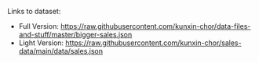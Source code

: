 Links to dataset:
* Full Version: https://raw.githubusercontent.com/kunxin-chor/data-files-and-stuff/master/bigger-sales.json 
* Light Version: https://raw.githubusercontent.com/kunxin-chor/sales-data/main/data/sales.json